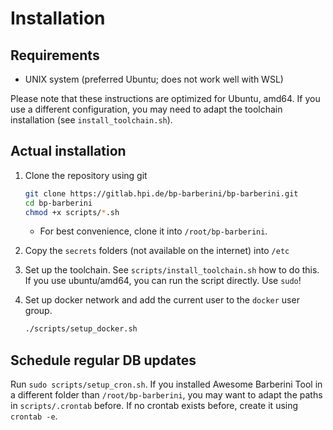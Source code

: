 # Installation

## Requirements

- UNIX system (preferred Ubuntu; does not work well with WSL)

Please note that these instructions are optimized for Ubuntu, amd64. If you use a different configuration, you may need to adapt the toolchain installation (see `install_toolchain.sh`).

## Actual installation

1. Clone the repository using git

   ```bash
   git clone https://gitlab.hpi.de/bp-barberini/bp-barberini.git
   cd bp-barberini
   chmod +x scripts/*.sh
   ```
   
   - For best convenience, clone it into `/root/bp-barberini`.

2. Copy the `secrets` folders (not available on the internet) into `/etc`

3. Set up the toolchain. See `scripts/install_toolchain.sh` how to do this. If you use ubuntu/amd64, you can run the script directly. Use `sudo`!

4. Set up docker network and add the current user to the `docker` user group.

   ```bash
   ./scripts/setup_docker.sh
   ```

## Schedule regular DB updates

Run `sudo scripts/setup_cron.sh`. If you installed Awesome Barberini Tool in a different folder than `/root/bp-barberini`, you may want to adapt the paths in `scripts/.crontab` before. If no crontab exists before, create it using `crontab -e`.
